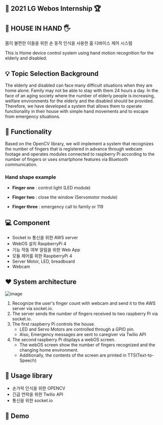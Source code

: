 ## :checkered_flag: 2021 LG Webos Internship :trophy:

## 🏡 HOUSE IN HAND 🖐️ ##  
  몸이 불편한 이들을 위한 손 동작 인식을 사용한 홈 디바이스 제어 시스템
  
  
  This is Home device control system using hand motion recognition for the elderly and disabled.

## 💡 Topic Selection Background

The elderly and disabled can face many difficult situations when they are home alone. Family may not be able to stay with them 24 hours a day. In the face of an aging society  where the number of elderly people is increasing, welfare environments for the elderly and the disabled should be provided. Therefore, we have developed a system that allows them to operate functionality in their house with simple hand movements and to escape from emergency situations.

## :pushpin: Functionality


Based on the OpenCV library, we will implement a system that recognizes the number of fingers that is registered in advance through webcam footage and operates modules connected to raspberry Pi according to the number of fingers or uses smartphone features via Bluetooth communication.

  ### Hand shape example

  -   **Finger one** : control light (LED module)
    
  -   **Finger two** : close the window (Servomotor module) 
   
  -   **Finger three** : emergency call to family or 119
 
 
## :computer: Component

 - Socket io 통신을 위한 AWS server
 - WebOS 설치 RaspberryPi 4
 - 기능 작동 여부 알림을 위한 Web App
 - 모듈 제어를 위한 RaspberryPi 4
 - Server Motor, LED, breadboard
 - Webcam


## ❤️ System architecture

![image](https://user-images.githubusercontent.com/69456626/128503155-da33096e-6ef3-4435-8b77-a67710f2f435.png)

1) Recognize the user's finger count with webcam and send it to the AWS server via socket.io.
2) The server sends the number of fingers received to two raspberry Pi via socket.io.
3) The first raspberry Pi controls the house.
    - LED and Servo Motors are controlled through a GPIO pin.
    - Also, Emergency messages are sent to caregiver via Twilio API
4) The second raspberry Pi displays a webOS screen.
    - The webOS screen show the number of fingers recognized and the changing home environment.
    - Additionally, the contents of the screen are printed in TTS(Text-to-Speech)


## 📁 Usage library

 - 손가락 인식을 위한 OPENCV 
 - 긴급 연락을 위한 Twilio API 
 - 통신을 위한 socket.io

## 🧸 Demo
